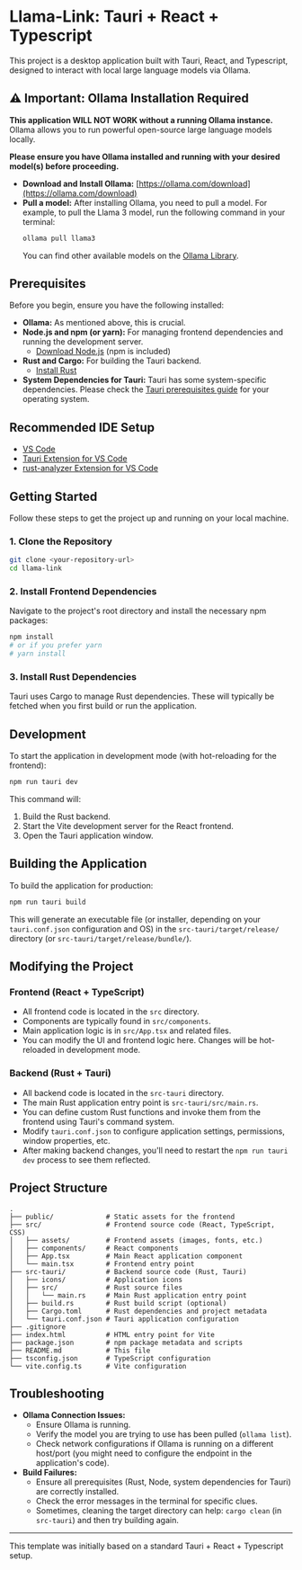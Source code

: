 # Llama-Link: Tauri + React + Typescript

This project is a desktop application built with Tauri, React, and Typescript, designed to interact with local large language models via Ollama.

## ⚠️ Important: Ollama Installation Required

**This application WILL NOT WORK without a running Ollama instance.** Ollama allows you to run powerful open-source large language models locally.

**Please ensure you have Ollama installed and running with your desired model(s) before proceeding.**

- **Download and Install Ollama:** [https://ollama.com/download](https://ollama.com/download)
- **Pull a model:** After installing Ollama, you need to pull a model. For example, to pull the Llama 3 model, run the following command in your terminal:
  ```bash
  ollama pull llama3
  ```
  You can find other available models on the [Ollama Library](https://ollama.com/library).

## Prerequisites

Before you begin, ensure you have the following installed:

- **Ollama:** As mentioned above, this is crucial.
- **Node.js and npm (or yarn):** For managing frontend dependencies and running the development server.
  - [Download Node.js](https://nodejs.org/) (npm is included)
- **Rust and Cargo:** For building the Tauri backend.
  - [Install Rust](https://www.rust-lang.org/tools/install)
- **System Dependencies for Tauri:** Tauri has some system-specific dependencies. Please check the [Tauri prerequisites guide](https://tauri.app/v1/guides/getting-started/prerequisites) for your operating system.

## Recommended IDE Setup

- [VS Code](https://code.visualstudio.com/)
- [Tauri Extension for VS Code](https://marketplace.visualstudio.com/items?itemName=tauri-apps.tauri-vscode)
- [rust-analyzer Extension for VS Code](https://marketplace.visualstudio.com/items?itemName=rust-lang.rust-analyzer)

## Getting Started

Follow these steps to get the project up and running on your local machine.

### 1. Clone the Repository

```bash
git clone <your-repository-url>
cd llama-link
```

### 2. Install Frontend Dependencies

Navigate to the project's root directory and install the necessary npm packages:

```bash
npm install
# or if you prefer yarn
# yarn install
```

### 3. Install Rust Dependencies

Tauri uses Cargo to manage Rust dependencies. These will typically be fetched when you first build or run the application.

## Development

To start the application in development mode (with hot-reloading for the frontend):

```bash
npm run tauri dev
```

This command will:

1. Build the Rust backend.
2. Start the Vite development server for the React frontend.
3. Open the Tauri application window.

## Building the Application

To build the application for production:

```bash
npm run tauri build
```

This will generate an executable file (or installer, depending on your `tauri.conf.json` configuration and OS) in the `src-tauri/target/release/` directory (or `src-tauri/target/release/bundle/`).

## Modifying the Project

### Frontend (React + TypeScript)

- All frontend code is located in the `src` directory.
- Components are typically found in `src/components`.
- Main application logic is in `src/App.tsx` and related files.
- You can modify the UI and frontend logic here. Changes will be hot-reloaded in development mode.

### Backend (Rust + Tauri)

- All backend code is located in the `src-tauri` directory.
- The main Rust application entry point is `src-tauri/src/main.rs`.
- You can define custom Rust functions and invoke them from the frontend using Tauri's command system.
- Modify `tauri.conf.json` to configure application settings, permissions, window properties, etc.
- After making backend changes, you'll need to restart the `npm run tauri dev` process to see them reflected.

## Project Structure

```
.
├── public/             # Static assets for the frontend
├── src/                # Frontend source code (React, TypeScript, CSS)
│   ├── assets/         # Frontend assets (images, fonts, etc.)
│   ├── components/     # React components
│   ├── App.tsx         # Main React application component
│   └── main.tsx        # Frontend entry point
├── src-tauri/          # Backend source code (Rust, Tauri)
│   ├── icons/          # Application icons
│   ├── src/            # Rust source files
│   │   └── main.rs     # Main Rust application entry point
│   ├── build.rs        # Rust build script (optional)
│   ├── Cargo.toml      # Rust dependencies and project metadata
│   └── tauri.conf.json # Tauri application configuration
├── .gitignore
├── index.html          # HTML entry point for Vite
├── package.json        # npm package metadata and scripts
├── README.md           # This file
├── tsconfig.json       # TypeScript configuration
└── vite.config.ts      # Vite configuration
```

## Troubleshooting

- **Ollama Connection Issues:**
  - Ensure Ollama is running.
  - Verify the model you are trying to use has been pulled (`ollama list`).
  - Check network configurations if Ollama is running on a different host/port (you might need to configure the endpoint in the application's code).
- **Build Failures:**
  - Ensure all prerequisites (Rust, Node, system dependencies for Tauri) are correctly installed.
  - Check the error messages in the terminal for specific clues.
  - Sometimes, cleaning the target directory can help: `cargo clean` (in `src-tauri`) and then try building again.

---

This template was initially based on a standard Tauri + React + Typescript setup.
